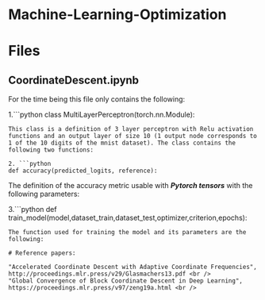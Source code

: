 # Machine-Learning-Optimization

# Files

## CoordinateDescent.ipynb

For the time being this file only contains the following:

1.```python
class MultiLayerPerceptron(torch.nn.Module):
```
This class is a definition of 3 layer perceptron with Relu activation functions and an output layer of size 10 (1 output node corresponds to 1 of the 10 digits of the mnist dataset). The class contains the following two functions:

2. ```python
def accuracy(predicted_logits, reference):
```
The definition of the accuracy metric usable with ***Pytorch tensors*** with the following parameters:

3.```python
def train_model(model,dataset_train,dataset_test,optimizer,criterion,epochs):
```
The function used for training the model and its parameters are the following:

# Reference papers:

"Accelerated Coordinate Descent with Adaptive Coordinate Frequencies", http://proceedings.mlr.press/v29/Glasmachers13.pdf <br />
"Global Convergence of Block Coordinate Descent in Deep Learning", https://proceedings.mlr.press/v97/zeng19a.html <br />


